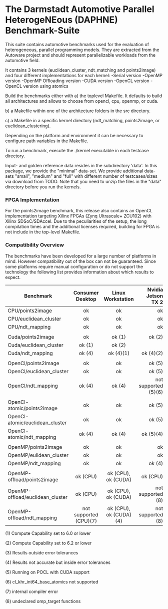 # The Darmstadt Automotive Parallel HeterogeNEous (DAPHNE) Benchmark-Suite #

This suite contains automotive benchmarks used for the evaluation of heterogeneous, parallel programming models. They are extracted from the Autoware project and should represent parallelizable workloads from the automotive field.

It contains 3 kernels (euclidean\_cluster, ndt\_matching and points2image) and four different implementations for each kernel:
-Serial version
-OpenMP version
-OpenMP Offloading version
-CUDA version
-OpenCL version
-OpenCL version using atomics


Build the benchmarks either with
a) the toplevel Makefile. It defaults to build all architectures and allows to choose from opencl, cpu, openmp, or cuda.

b) a Makefile within one of the architecture folders in the src directory.

c) a Makefile in a specific kernel directory (ndt\_matching, points2image, or euclidean\_clustering).

Depending on the platform and environment it can be necessary to configure path variables in the Makefile. 

To run a benchmark, execute the ./kernel executable in each testcase directory.

Input- and golden reference data resides in the subdirectory 'data'. In this package, we provide the "minimal" data-set. We provide additional data-sets "small", "medium" and "full" with different number of testcases/sizes via download from TODO. Note that you need to unzip the files in the "data" directory before you run the kernels.

### FPGA Implementation ###

For the points2image benchmark, this release also contains an OpenCL implementation targeting Xilinx FPGAs (Zynq Ultrascale+ ZCU102) with Xilinx SDSoC/SDAccel. Due to the peculiarities of the setup, the long compilation times and the additional licenses required, building for FPGA is not include in the top-level Makefile.

### Compatibility Overview ###

The benchmarks have been developed for a large number of platforms in mind. However compatibility out of the box can not be guaranteed. Since some platforms require manual configuration or do not support the technology the following list provides information about which results to expect.

| Benchmark                        | Consumer Desktop | Linux Workstation | Nvidia Jetson TX 2 |
| -------------------------------- |:----------------:|:-----------------:| ------------------:|
| CPU/points2image                 | ok               | ok                | ok                 |
| CPU/euclidean_cluster            | ok               | ok                | ok                 |
| CPU/ndt_mapping                  | ok               | ok                | ok                 |
|                                  |                  |                   |                    |
| Cuda/points2image                | ok               | ok (1)            | ok (2)             |
| Cuda/euclidean_cluster           | ok (1)           | ok (2)            |                    |
| Cuda/ndt_mapping                 | ok (4)           | ok (4)(1)         | ok (4)(2)          |
|                                  |                  |                   |                    |
| OpenCl/points2image              | ok               | ok                | ok (5)             |
| OpenCl/euclidean_cluster         | ok               | ok                | ok (5)             |
| OpenCl/ndt_mapping               | ok (4)           | ok (4)            | not supported (5)(6) |
|                                  |                  |                   |                    |
| OpenCl-atomic/points2image       | ok               | ok                | ok (5)             |
| OpenCl-atomic/euclidean_cluster  | ok               | ok                | ok (5)             |
| OpenCl-atomic/ndt_mapping        | ok (4)           | ok (4)            | ok (5)(4)          |
|                                  |                  |                   |                    |
| OpenMP/points2image              | ok               | ok                | ok                 |
| OpenMP/eulidean_cluster          | ok               | ok                | ok                 |
| OpenMP/ndt_mapping               | ok               | ok                | ok (4)             |
|                                  |                  |                   |                    |
| OpenMP-offload/points2image      | ok (CPU)         | ok (CPU), ok (CUDA)| ok (CPU)           |
| OpenMP-offload/euclidean_cluster | ok (CPU)         | ok (CPU), ok (CUDA)| not supported (8)  |
| OpenMP-offload/ndt_mapping       | not supported (CPU)(7) | ok (CPU), ok (CUDA)(4) | not supported (8) |

(1) Compute Capability set to 6.0 or lower

(2) Compute Capability set to 6.2 or lower

(3) Results outside error tolerances

(4) Results not accurate but inside error tolerances

(5) Running on POCL with CUDA support

(6) cl_khr_int64_base_atomics not supported

(7) internal compiler error

(8) undeclared omp_target functions

